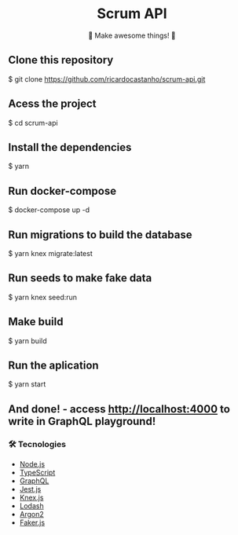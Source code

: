<h1 align="center">
  Scrum API
</h1>

<p align="center">🚀 Make awesome things! 🚀</p>

## Clone this repository
$ git clone <https://github.com/ricardocastanho/scrum-api.git>

## Acess the project
$ cd scrum-api

## Install the dependencies
$ yarn

## Run docker-compose
$ docker-compose up -d

## Run migrations to build the database
$ yarn knex migrate:latest

## Run seeds to make fake data
$ yarn knex seed:run

## Make build
$ yarn build

## Run the aplication
$ yarn start

## And done! - access <http://localhost:4000> to write in GraphQL playground!

### 🛠 Tecnologies

- [Node.js](https://nodejs.org/en/)
- [TypeScript](https://www.typescriptlang.org/)
- [GraphQL](https://www.graphql.org/)
- [Jest.js](https://www.jestjs.io/)
- [Knex.js](https://www.knex.org/)
- [Lodash](https://www.lodash.com/)
- [Argon2](https://argon2.online/)
- [Faker.js](https://github.com/marak/Faker.js/)
